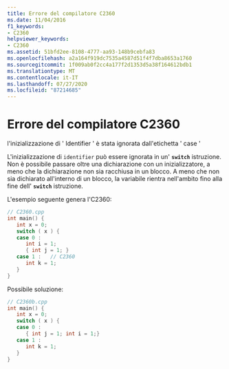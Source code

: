 ```yaml
---
title: Errore del compilatore C2360
ms.date: 11/04/2016
f1_keywords:
- C2360
helpviewer_keywords:
- C2360
ms.assetid: 51bfd2ee-8108-4777-aa93-148b9cebfa83
ms.openlocfilehash: a2a164f919dc7535a4587d51f4f7dba8653a1760
ms.sourcegitcommit: 1f009ab0f2cc4a177f2d1353d5a38f164612bdb1
ms.translationtype: MT
ms.contentlocale: it-IT
ms.lasthandoff: 07/27/2020
ms.locfileid: "87214685"
---
```

# <a name="compiler-error-c2360"></a>Errore del compilatore C2360

l'inizializzazione di ' Identifier ' è stata ignorata dall'etichetta ' case '

L'inizializzazione di `identifier` può essere ignorata in un' **`switch`** istruzione. Non è possibile passare oltre una dichiarazione con un inizializzatore, a meno che la dichiarazione non sia racchiusa in un blocco. A meno che non sia dichiarato all'interno di un blocco, la variabile rientra nell'ambito fino alla fine dell' **`switch`** istruzione.

L'esempio seguente genera l'C2360:

```cpp
// C2360.cpp
int main() {
   int x = 0;
   switch ( x ) {
   case 0 :
      int i = 1;
      { int j = 1; }
   case 1 :   // C2360
      int k = 1;
   }
}
```

Possibile soluzione:

```cpp
// C2360b.cpp
int main() {
   int x = 0;
   switch ( x ) {
   case 0 :
      { int j = 1; int i = 1;}
   case 1 :
      int k = 1;
   }
}
```
